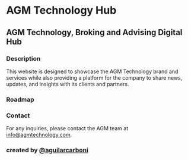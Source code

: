 # AGM Technology Hub

## AGM Technology, Broking and Advising Digital Hub

### Description 

This website is designed to showcase the AGM Technology brand and services while also providing a platform for the company to share news, updates, and insights with its clients and partners. 

### Roadmap

### Contact
For any inquiries, please contact the AGM team at [info@agmtechnology.com](mailto:info@agmtechnology.com).

### created by [@aguilarcarboni](https://github.com/aguilarcarboni/)
